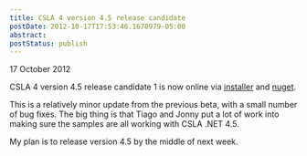 ```yaml
---
title: CSLA 4 version 4.5 release candidate
postDate: 2012-10-17T17:53:46.1670979-05:00
abstract: 
postStatus: publish
---
```

17 October 2012

CSLA 4 version 4.5 release candidate 1 is now online via [installer](http://www.lhotka.net/cslanet/Download.aspx) and [nuget](http://www.nuget.org/packages?q=csla).

This is a relatively minor update from the previous beta, with a small number of bug fixes. The big thing is that Tiago and Jonny put a lot of work into making sure the samples are all working with CSLA .NET 4.5.

My plan is to release version 4.5 by the middle of next week.
